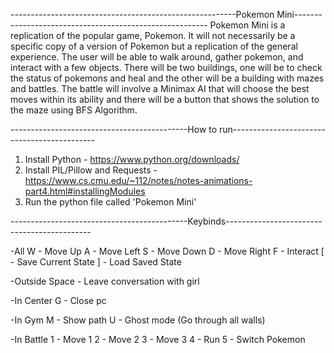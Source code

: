 --------------------------------------------------------Pokemon Mini--------------------------------------------------------
Pokemon Mini is a replication of the popular game, Pokemon. It will not necessarily be a specific copy of a version of Pokemon but a replication of the general experience. The user will be able to walk around, gather pokemon, and interact with a few objects. There will be two buildings, one will be to check the status of pokemons and heal and the other will be a building with mazes and battles. The battle will involve a Minimax AI that will choose the best moves within its ability and there will be a button that shows the solution to the maze using BFS Algorithm.

--------------------------------------------How to run--------------------------------------------
1. Install Python - https://www.python.org/downloads/
2. Install PIL/Pillow and Requests - https://www.cs.cmu.edu/~112/notes/notes-animations-part4.html#installingModules
3. Run the python file called 'Pokemon Mini'

--------------------------------------------Keybinds--------------------------------------------

-All
W - Move Up
A - Move Left
S - Move Down
D - Move Right
F - Interact
[ - Save Current State
] - Load Saved State

-Outside
Space - Leave conversation with girl

-In Center
G - Close pc

-In Gym
M - Show path
U - Ghost mode (Go through all walls)

-In Battle
1 - Move 1
2 - Move 2
3 - Move 3
4 - Run
5 - Switch Pokemon
